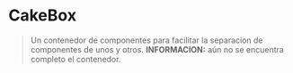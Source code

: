# CakeBox
> Un contenedor de componentes para facilitar la separacion de componentes de unos y otros.
**INFORMACION:** aún no se encuentra completo el contenedor.